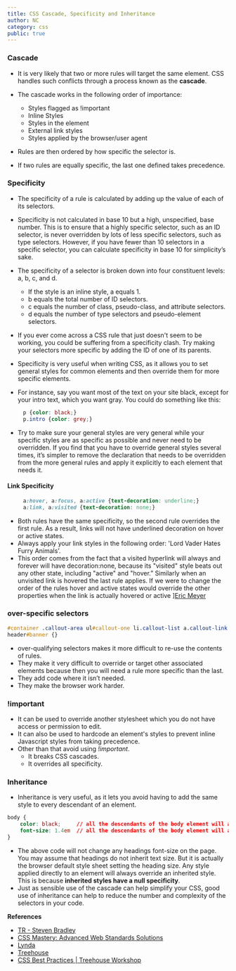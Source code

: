```yaml
---
title: CSS Cascade, Specificity and Inheritance
author: NC
category: css
public: true
---
```


### Cascade

+ It is very likely that two or more rules will target the same element. CSS handles such conflicts through a process known as the **cascade**.

+ The cascade works in the following order of importance:
     +  Styles flagged as !important
     +  Inline Styles
     +  Styles in the <head> element
     +  External link styles
     +  Styles applied by the browser/user agent

+ Rules are then ordered by how specific the selector is.
+ If two rules are equally specific, the last one defined takes precedence.

### Specificity

+ The specificity of a rule is calculated by adding up the value of each of its selectors.
+ Specificity is not calculated in base 10 but a high, unspecified, base number. This is to ensure that a highly specific selector, such as an ID selector, is never overridden by lots of less specific selectors, such as type selectors. However, if you have fewer than 10 selectors in a specific selector, you can calculate specificity in base 10 for simplicity’s sake.

+ The specificity of a selector is broken down into four constituent levels: a, b, c, and d.
     + If the style is an inline style, a equals 1.
     + b equals the total number of ID selectors.
     + c equals the number of class, pseudo-class, and attribute selectors.
     + d equals the number of type selectors and pseudo-element selectors.


+ If you ever come across a CSS rule that just doesn't seem to be working, you could be suffering from a specificity clash. Try making your selectors more specific by adding the ID of one of its parents.

+ Specificity is very useful when writing CSS, as it allows you to set general styles for common elements and then override them for more specific elements.
+ For instance, say you want most of the text on your site black, except for your intro text, which you want gray. You could do something like this:

```css
     p {color: black;}
     p.intro {color: grey;}
```

+ Try to make sure your general styles are very general while your specific styles are as specific as possible and never need to be overridden. If you find that you have to override general styles several times, it’s simpler to remove the declaration that needs to be overridden from the more general rules and apply it explicitly to each element that needs it.

#### Link Specificity

```css
     a:hover, a:focus, a:active {text-decoration: underline;}
     a:link, a:visited {text-decoration: none;}
```
+ Both rules have the same specificity, so the second rule overrides the first rule. As a result, links will not have underlined decoration on hover or active states.
+ Always apply your link styles in the following order: 'Lord Vader Hates Furry Animals’.
+ This order comes from the fact that a visited hyperlink will always and forever will have decoration:none, because its "visited" style beats out any other state, including "active" and "hover.” Similarly when an unvisited link is hovered the last rule applies. If we were to change the order of the rules hover and active states would override the other properties when the link is actually hovered or active ][Eric Meyer](http://meyerweb.com/eric/css/link-specificity.html)

### over-specific selectors

```css
#container .callout-area ul#callout-one li.callout-list a.callout-link {}
header#banner {}
```

+ over-qualifying selectors makes it more difficult to re-use the contents of rules.
+ They make it very difficult to override or target other associated elements because then you will need a rule more specific than the last.
+ They add code where it isn’t needed.
+ They make the browser work harder.

### !important

+ It can be used to override another stylesheet which you do not have access or permission to edit.
+ It can also be used to hardcode an element's styles to prevent inline Javascript styles from taking precedence.
+ Other than that avoid using *!important*.
     + It breaks CSS cascades.
     + It overrides all specificity.

### Inheritance

+ Inheritance is very useful, as it lets you avoid having to add the same style to every descendant of an element.

```css
body {
    color: black;     // all the descendants of the body element will also have black text
    font-size: 1.4em  // all the descendants of the body element will also have font-size of 1.4 em.
}
```

+ The above code will not change any headings font-size on the page. You may assume that headings do not inherit text size. But it is actually the browser default style sheet setting the heading size. Any style applied directly to an element will always override an inherited style. This is because **inherited styles have a null specificity**.
+ Just as sensible use of the cascade can help simplify your CSS, good use of inheritance can help to reduce the number and complexity of the selectors in your code.

**References**

- [TR - Steven Bradley](http://www.vanseodesign.com/css/css-specificity-inheritance-cascaade/)
- [CSS Mastery: Advanced Web Standards Solutions](http://www.amazon.com/CSS-Mastery-Advanced-Standards-Solutions/dp/1430223979)
- [Lynda](http://www.lynda.com)
- [Treehouse](http://www.treehouse.com)
- [CSS Best Practices | Treehouse Workshop](https://www.youtube.com/watch?v=vQVvbwzM9YU )
